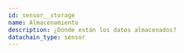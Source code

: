 ```yaml
---
id: sensor__storage
name: Almacenamiento
description: ¿Dónde están los datos almacenados?
datachain_type: sensor
---
```

